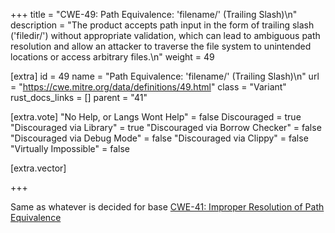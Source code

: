 +++
title = "CWE-49: Path Equivalence: 'filename/' (Trailing Slash)\n"
description = "The product accepts path input in the form of trailing slash ('filedir/') without appropriate validation, which can lead to ambiguous path resolution and allow an attacker to traverse the file system to unintended locations or access arbitrary files.\n"
weight = 49

[extra]
id = 49
name = "Path Equivalence: 'filename/' (Trailing Slash)\n"
url = "https://cwe.mitre.org/data/definitions/49.html"
class = "Variant"
rust_docs_links = []
parent = "41"

[extra.vote]
"No Help, or Langs Wont Help" = false
Discouraged = true
"Discouraged via Library" = true
"Discouraged via Borrow Checker" = false
"Discouraged via Debug Mode" = false
"Discouraged via Clippy" = false
"Virtually Impossible" = false

[extra.vector]

+++

Same as whatever is decided for base [CWE-41: Improper Resolution of Path Equivalence](/rust-are-we-secure-yet/cwes/cwe-41)